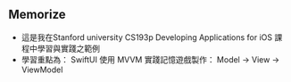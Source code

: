 ## Memorize

- 這是我在Stanford university CS193p Developing Applications for iOS 課程中學習與實踐之範例
- 學習重點為： SwiftUI 使用 MVVM 實踐記憶遊戲製作： Model -> View -> ViewModel
